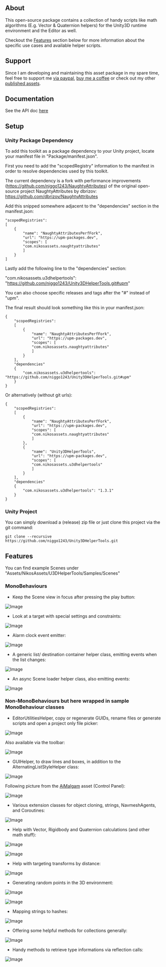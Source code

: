 ## About

This open-source package contains a collection of handy scripts like math algorithms (E.g. Vector & Quaternion helpers) for the Unity3D runtime environment and the Editor as well.

Checkout the [Features](#features) section below for more information about the specific use cases and available helper scripts.

## Support

Since I am developing and maintaining this asset package in my spare time, feel free to support me <a href="https://paypal.me/NikosProjects">via paypal</a>, <a href="https://www.buymeacoffee.com/nikosprojects">buy me a coffee</a> or check out my other <a href="https://assetstore.unity.com/publishers/52812">published assets</a>.

## Documentation

See the API doc <a href="https://niggo1243.github.io/Unity3DHelperTools/annotated.html">here</a>

## Setup

### Unity Package Dependency 

To add this toolkit as a package dependency to your Unity project, 
locate your manifest file in "Package/manifest.json".

First you need to add the "scopedRegistry" information to the manifest 
in order to resolve dependencies used by this toolkit.

The current dependency is a fork with performance improvements (https://github.com/niggo1243/NaughtyAttributes) of the original open-source project NaughtyAttributes by dbrizov:
https://github.com/dbrizov/NaughtyAttributes

Add this snipped somewhere adjacent to the "dependencies" section in the manifest.json:

```
"scopedRegistries": 
[
    {
        "name": "NaughtyAttributesPerfFork",
        "url": "https://upm-packages.dev",
        "scopes": [
        "com.nikosassets.naughtyattributes"
        ]
    }
]
```

Lastly add the following line to the "dependencies" section:

"com.nikosassets.u3dhelpertools": "https://github.com/niggo1243/Unity3DHelperTools.git#upm"

You can also choose specific releases and tags after the "#" instead of "upm".

The final result should look something like this in your manifest.json:

```
{
    "scopedRegistries": 
    [
        {
            "name": "NaughtyAttributesPerfFork",
            "url": "https://upm-packages.dev",
            "scopes": [
            "com.nikosassets.naughtyattributes"
            ]
        }
    ], 
    "dependencies" 
    {
        "com.nikosassets.u3dhelpertools": "https://github.com/niggo1243/Unity3DHelperTools.git#upm"
    }
}
```
Or alternatively (without git urls):

```
{
    "scopedRegistries": 
    [
        {
            "name": "NaughtyAttributesPerfFork",
            "url": "https://upm-packages.dev",
            "scopes": [
            "com.nikosassets.naughtyattributes"
            ]
        },
        {
            "name": "Unity3DHelperTools",
            "url": "https://upm-packages.dev",
            "scopes": [
            "com.nikosassets.u3dhelpertools"
            ]
        }
    ], 
    "dependencies" 
    {
        "com.nikosassets.u3dhelpertools": "1.3.1"
    }
}
```

### Unity Project

You can simply download a (release) zip file or just clone this project via the git command: 

```
git clone --recursive https://github.com/niggo1243/Unity3DHelperTools.git
```

## Features

You can find example Scenes under "Assets/NikosAssets/U3DHelperTools/Samples/Scenes"

### MonoBehaviours
- Keep the Scene view in focus after pressing the play button:
  
![Image](https://github.com/niggo1243/Unity3DHelperTools/raw/master/Assets/NikosAssets/U3DHelperTools/Documentation/KeepSceneViewInFocus.PNG)

- Look at a target with special settings and constraints:
  
![Image](https://github.com/niggo1243/Unity3DHelperTools/raw/master/Assets/NikosAssets/U3DHelperTools/Documentation/LookAt_Example.gif)

- Alarm clock event emitter:
  
![Image](https://github.com/niggo1243/Unity3DHelperTools/raw/master/Assets/NikosAssets/U3DHelperTools/Documentation/AlarmClock.PNG)

- A generic list/ destination container helper class, emitting events when the list changes:

![Image](https://github.com/niggo1243/Unity3DHelperTools/raw/master/Assets/NikosAssets/U3DHelperTools/Documentation/DestinationContainer.PNG)

- An async Scene loader helper class, also emitting events:
  
![Image](https://github.com/niggo1243/Unity3DHelperTools/raw/master/Assets/NikosAssets/U3DHelperTools/Documentation/AsyncSceneLoader.PNG)

### Non-MonoBehaviours but here wrapped in sample MonoBehaviour classes 

- EditorUtilitiesHelper, copy or regenerate GUIDs, rename files or generate scripts and open a project only file picker:

![Image](https://raw.githubusercontent.com/niggo1243/Unity3DHelperTools/c09dec59d4029cba63a88cc1a452d66d726efe0d/Assets/NikosAssets/U3DHelperTools/Documentation/EditorUtilities_Example.PNG)

Also available via the toolbar:

![Image](https://github.com/niggo1243/Unity3DHelperTools/raw/master/Assets/NikosAssets/U3DHelperTools/Documentation/Editor_Toolbar_Helpers.PNG)

- GUIHelper, to draw lines and boxes, in addition to the AlternatingListStyleHelper class:

![Image](https://github.com/niggo1243/Unity3DHelperTools/raw/master/Assets/NikosAssets/U3DHelperTools/Documentation/GUIHelper_Example.PNG)

Following picture from the <a href="https://assetstore.unity.com/packages/tools/ai/aimalgam-218556">AiMalgam</a> asset (Control Panel):

![Image](https://github.com/niggo1243/Unity3DHelperTools/raw/master/Assets/NikosAssets/U3DHelperTools/Documentation/GUIHelper_AiMalgam_ColorBoxAndList.PNG)

- Various extension classes for object cloning, strings, NavmeshAgents, and Coroutines:

![Image](https://github.com/niggo1243/Unity3DHelperTools/raw/master/Assets/NikosAssets/U3DHelperTools/Documentation/Extensions_Example.PNG)

- Help with Vector, Rigidbody and Quaternion calculations (and other math stuff):

![Image](https://github.com/niggo1243/Unity3DHelperTools/raw/master/Assets/NikosAssets/U3DHelperTools/Documentation/NumericHelper_Example.PNG)

![Image](https://github.com/niggo1243/Unity3DHelperTools/raw/master/Assets/NikosAssets/U3DHelperTools/Documentation/RolyPoly_Example.gif)

- Help with targeting transforms by distance:

![Image](https://github.com/niggo1243/Unity3DHelperTools/raw/master/Assets/NikosAssets/U3DHelperTools/Documentation/TargetingHelper_Example.PNG)

- Generating random points in the 3D environment:

![Image](https://github.com/niggo1243/Unity3DHelperTools/raw/master/Assets/NikosAssets/U3DHelperTools/Documentation/RandomPointsHelper_Example.PNG)

![Image](https://github.com/niggo1243/Unity3DHelperTools/raw/master/Assets/NikosAssets/U3DHelperTools/Documentation/RandomPoints_Example.gif)

- Mapping strings to hashes:

![Image](https://github.com/niggo1243/Unity3DHelperTools/raw/master/Assets/NikosAssets/U3DHelperTools/Documentation/StringHasher_Example.PNG)

- Offering some helpful methods for collections generally:

![Image](https://github.com/niggo1243/Unity3DHelperTools/raw/master/Assets/NikosAssets/U3DHelperTools/Documentation/CollectionHelper_Example.PNG)

- Handy methods to retrieve type informations via reflection calls:

![Image](https://github.com/niggo1243/Unity3DHelperTools/raw/master/Assets/NikosAssets/U3DHelperTools/Documentation/ReflectionHelper_Example.PNG)



